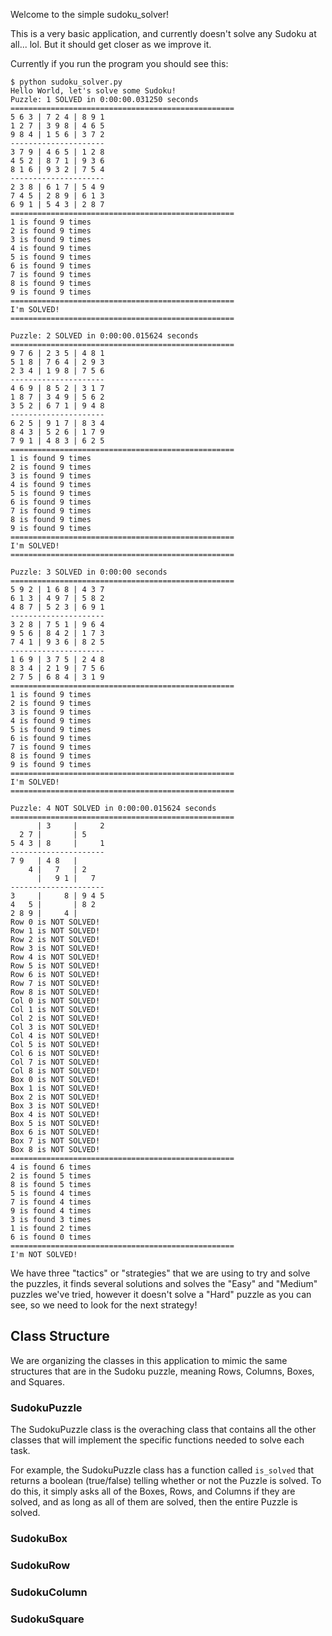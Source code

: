 Welcome to the simple sudoku_solver!

This is a very basic application, and currently doesn't solve any Sudoku at all... lol. But it should get closer as we improve it.

Currently if you run the program you should see this:


    $ python sudoku_solver.py
    Hello World, let's solve some Sudoku!
    Puzzle: 1 SOLVED in 0:00:00.031250 seconds
    ==================================================
    5 6 3 | 7 2 4 | 8 9 1
    1 2 7 | 3 9 8 | 4 6 5
    9 8 4 | 1 5 6 | 3 7 2
    ---------------------
    3 7 9 | 4 6 5 | 1 2 8
    4 5 2 | 8 7 1 | 9 3 6
    8 1 6 | 9 3 2 | 7 5 4
    ---------------------
    2 3 8 | 6 1 7 | 5 4 9
    7 4 5 | 2 8 9 | 6 1 3
    6 9 1 | 5 4 3 | 2 8 7
    ==================================================
    1 is found 9 times
    2 is found 9 times
    3 is found 9 times
    4 is found 9 times
    5 is found 9 times
    6 is found 9 times
    7 is found 9 times
    8 is found 9 times
    9 is found 9 times
    ==================================================
    I'm SOLVED!
    ==================================================

    Puzzle: 2 SOLVED in 0:00:00.015624 seconds
    ==================================================
    9 7 6 | 2 3 5 | 4 8 1
    5 1 8 | 7 6 4 | 2 9 3
    2 3 4 | 1 9 8 | 7 5 6
    ---------------------
    4 6 9 | 8 5 2 | 3 1 7
    1 8 7 | 3 4 9 | 5 6 2
    3 5 2 | 6 7 1 | 9 4 8
    ---------------------
    6 2 5 | 9 1 7 | 8 3 4
    8 4 3 | 5 2 6 | 1 7 9
    7 9 1 | 4 8 3 | 6 2 5
    ==================================================
    1 is found 9 times
    2 is found 9 times
    3 is found 9 times
    4 is found 9 times
    5 is found 9 times
    6 is found 9 times
    7 is found 9 times
    8 is found 9 times
    9 is found 9 times
    ==================================================
    I'm SOLVED!
    ==================================================

    Puzzle: 3 SOLVED in 0:00:00 seconds
    ==================================================
    5 9 2 | 1 6 8 | 4 3 7
    6 1 3 | 4 9 7 | 5 8 2
    4 8 7 | 5 2 3 | 6 9 1
    ---------------------
    3 2 8 | 7 5 1 | 9 6 4
    9 5 6 | 8 4 2 | 1 7 3
    7 4 1 | 9 3 6 | 8 2 5
    ---------------------
    1 6 9 | 3 7 5 | 2 4 8
    8 3 4 | 2 1 9 | 7 5 6
    2 7 5 | 6 8 4 | 3 1 9
    ==================================================
    1 is found 9 times
    2 is found 9 times
    3 is found 9 times
    4 is found 9 times
    5 is found 9 times
    6 is found 9 times
    7 is found 9 times
    8 is found 9 times
    9 is found 9 times
    ==================================================
    I'm SOLVED!
    ==================================================

    Puzzle: 4 NOT SOLVED in 0:00:00.015624 seconds
    ==================================================
          | 3     |     2
      2 7 |       | 5
    5 4 3 | 8     |     1
    ---------------------
    7 9   | 4 8   |
        4 |   7   | 2
          |   9 1 |   7
    ---------------------
    3     |     8 | 9 4 5
    4   5 |       | 8 2
    2 8 9 |     4 |
    Row 0 is NOT SOLVED!
    Row 1 is NOT SOLVED!
    Row 2 is NOT SOLVED!
    Row 3 is NOT SOLVED!
    Row 4 is NOT SOLVED!
    Row 5 is NOT SOLVED!
    Row 6 is NOT SOLVED!
    Row 7 is NOT SOLVED!
    Row 8 is NOT SOLVED!
    Col 0 is NOT SOLVED!
    Col 1 is NOT SOLVED!
    Col 2 is NOT SOLVED!
    Col 3 is NOT SOLVED!
    Col 4 is NOT SOLVED!
    Col 5 is NOT SOLVED!
    Col 6 is NOT SOLVED!
    Col 7 is NOT SOLVED!
    Col 8 is NOT SOLVED!
    Box 0 is NOT SOLVED!
    Box 1 is NOT SOLVED!
    Box 2 is NOT SOLVED!
    Box 3 is NOT SOLVED!
    Box 4 is NOT SOLVED!
    Box 5 is NOT SOLVED!
    Box 6 is NOT SOLVED!
    Box 7 is NOT SOLVED!
    Box 8 is NOT SOLVED!
    ==================================================
    4 is found 6 times
    2 is found 5 times
    8 is found 5 times
    5 is found 4 times
    7 is found 4 times
    9 is found 4 times
    3 is found 3 times
    1 is found 2 times
    6 is found 0 times
    ==================================================
    I'm NOT SOLVED!


    
We have three "tactics" or "strategies" that we are using to try and solve the puzzles, it finds several solutions and solves the "Easy" and "Medium" puzzles we've tried, however it doesn't solve a "Hard" puzzle as you can see, so we need to look for the next strategy!


## Class Structure

We are organizing the classes in this application to mimic the same structures that are in the Sudoku puzzle, meaning Rows, Columns, Boxes, and Squares.

### SudokuPuzzle

The SudokuPuzzle class is the overaching class that contains all the other classes that will implement the specific functions needed to solve each task.  

For example, the SudokuPuzzle class has a function called `is_solved` that returns a boolean (true/false) telling whether or not the Puzzle is solved.  To do this, it simply asks all of the Boxes, Rows, and Columns if they are solved, and as long as all of them are solved, then the entire Puzzle is solved.

### SudokuBox


### SudokuRow


### SudokuColumn


### SudokuSquare
